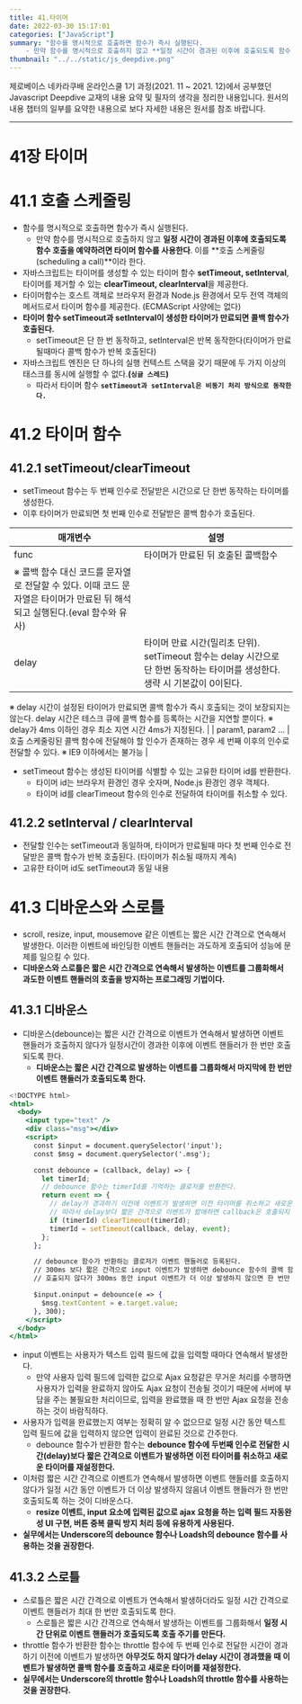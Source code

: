 ```yaml
---
title: 41.타이머
date: 2022-03-30 15:17:01
categories: ["JavaScript"]
summary: "함수를 명시적으로 호출하면 함수가 즉시 실행된다.
    - 만약 함수를 명시적으로 호출하지 않고 **일정 시간이 경과된 이후에 호출되도록 함수 호출을 예약하려면 타이머 함수를 사용한다**. 이를 **호출 스케줄링(scheduling a call)**이라 한다."
thumbnail: "../../static/js_deepdive.png"
---
```


제로베이스 네카라쿠배 온라인스쿨 1기 과정(2021. 11 ~ 2021. 12)에서 공부했던 Javascript Deepdive 교재의 내용 요약 및 필자의 생각을 정리한 내용입니다. 원서의 내용 챕터의 일부를 요약한 내용으로 보다 자세한 내용은 원서를 참조 바랍니다.

---

# 41장 타이머

# 41.1 호출 스케줄링

- 함수를 명시적으로 호출하면 함수가 즉시 실행된다.
    - 만약 함수를 명시적으로 호출하지 않고 **일정 시간이 경과된 이후에 호출되도록 함수 호출을 예약하려면 타이머 함수를 사용한다**. 이를 **호출 스케줄링(scheduling a call)**이라 한다.
- 자바스크립트는 타이머를 생성할 수 있는 타이머 함수 **setTimeout, setInterval**, 타이머를 제거할 수 있는 **clearTimeout, clearInterval**을 제공한다.
- 타이머함수는 호스트 객체로 브라우저 환경과 Node.js 환경에서 모두 전역 객체의 메서드로서 타이머 함수를 제공한다. (ECMAScript 사양에는 없다)
- **타이머 함수 setTimeout과 setInterval이 생성한 타이머가 만료되면 콜백 함수가 호출된다.**
    - setTimeout은 단 한 번 동작하고, setInterval은 반복 동작한다(타이머가 만료될때마다 콜백 함수가 반복 호출된다)
- 자바스크립트 엔진은 단 하나의 실행 컨텍스트 스택을 갖기 때문에 두 가지 이상의 태스크를 동시에 실행할 수 없다.**(`싱글 스레드`)**
    - 따라서 타이머 함수 **`setTimeout과 setInterval은 비동기 처리 방식으로 동작한다.`**

# 41.2 타이머 함수

## 41.2.1 setTimeout/clearTimeout

- setTimeout 함수는 두 번째 인수로 전달받은 시간으로 단 한번 동작하는 타이머를 생성한다.
- 이후 타이머가 만료되면 첫 번째 인수로 전달받은 콜백 함수가 호출된다.

| 매개변수 | 설명 |
| --- | --- |
| func | 타이머가 만료된 뒤 호출된 콜백함수
※ 콜백 함수 대신 코드를 문자열로 전달할 수 있다. 이때 코드 문자열은 타이머가 만료된 뒤 해석되고 실행된다.(eval 함수와 유사) |
| delay | 타이머 만료 시간(밀리초 단위). setTimeout 함수는 delay 시간으로 단 한번 동작하는 타이머를 생성한다. 생략 시 기본값이 0이된다.
※ delay 시간이 설정된 타이머가 만료되면 콜백 함수가 즉시 호출되는 것이 보장되지는 않는다. delay 시간은 테스크 큐에 콜백 함수를 등록하는 시간을 지연할 뿐이다.
※ delay가 4ms 이하인 경우 최소 지연 시간 4ms가 지정된다. |
| param1, param2 ... | 호출 스케줄링된 콜백 함수에 전달해야 할 인수가 존재하는 경우 세 번째 이후의 인수로 전달할 수 있다.
※ IE9 이하에서는 불가능 |
- setTimeout 함수는 생성된 타이머를 식별할 수 있는 고유한 타이머 id를 반환한다.
    - 타이머 id는 브라우저 환경인 경우 숫자며, Node.js 환경인 경우 객체다.
    - 타이머 id를 clearTimeout 함수의 인수로 전달하여 타이머를 취소할 수 있다.

## 41.2.2 setInterval / clearInterval

- 전달할 인수는 setTimeout과 동일하며, 타이머가 만료될때 마다 첫 번째 인수로 전달받은 콜백 함수가 반복 호출된다. (타이머가 취소될 때까지 계속)
- 고유한 타이머 id도 setTimeout과 동일 내용

# 41.3 디바운스와 스로틀

- scroll, resize, input, mousemove 같은 이벤트는 짧은 시간 간격으로 연속해서 발생한다. 이러한 이벤트에 바인딩한 이벤트 핸들러는 과도하게 호출되어 성능에 문제를 일으킬 수 있다.
- **디바운스와 스로틀은 짧은 시간 간격으로 연속해서 발생하는 이벤트를 그룹화해서 과도한 이벤트 핸들러의 호출을 방지하는 프로그래밍 기법이다.**

## 41.3.1 디바운스

- 디바운스(debounce)는 짧은 시간 간격으로 이벤트가 연속해서 발생하면 이벤트 핸들러가 호출하지 않다가 일정시간이 경과한 이후에 이벤트 핸들러가 한 번만 호출되도록 한다.
    - **디바운스는 짧은 시간 간격으로 발생하는 이벤트를 그룹화해서 마지막에 한 번만 이벤트 핸들러가 호출되도록 한다.**

```jsx
<!DOCTYPE html>
<html>
  <body>
    <input type="text" />
    <div class="msg"></div>
    <script>
      const $input = document.querySelector('input');
      const $msg = document.querySelector('.msg');

      const debounce = (callback, delay) => {
        let timerId;
        // debounce 함수는 timerId를 기억하는 클로저를 반환한다.
        return event => {
          // delay가 경과하기 이전에 이벤트가 발생하면 이전 타이머를 취소하고 새로운 타이머를 재설정한다.
          // 따라서 delay보다 짧은 간격으로 이벤트가 밠애하면 callback은 호출되지 않는다.
          if (timerId) clearTimeout(timerId);
          timerId = setTimeout(callback, delay, event);
        };
      };

      // debounce 함수가 반환하는 클로저가 이벤트 핸들러로 등록된다.
      // 300ms 보다 짧은 간격으로 input 이벤트가 발생하면 debounce 함수의 콜백 함수는
      // 호출되지 않다가 300ms 동안 input 이벤트가 더 이상 발생하지 않으면 한 번만 호출된다.

      $input.oninput = debounce(e => {
        $msg.textContent = e.target.value;
      }, 300);
    </script>
  </body>
</html>
```

- input 이벤트는 사용자가 텍스트 입력 필드에 값을 입력할 때마다 연속해서 발생한다.
    - 만약 사용자 입력 필드에 입력한 값으로 Ajax 요청같은 무거운 처리를 수행하면 사용자가 입력을 완료하지 않아도 Ajax 요청이 전송될 것이기 때문에 서버에 부담을 주는 불필요한 처리이므로, 입력을 완료했을 때 한 번만 Ajax 요청을 전송하는 것이 바람직하다.
- 사용자가 입력을 완료했는지 여부는 정확히 알 수 없으므로 일정 시간 동안 텍스트 입력 필드에 값을 입력하지 않으면 입력이 완료된 것으로 간주한다.
    - debounce 함수가 반환한 함수는 **debounce 함수에 두번째 인수로 전달한 시간(delay)보다 짧은 간격으로 이벤트가 발생하면 이전 타이머를 취소하고 새로운 타이머를 재설정한다.**
- 이처럼 짧은 시간 간격으로 이벤트가 연속해서 발생하면 이벤트 핸들러를 호출하지 않다가 일정 시간 동안 이벤트가 더 이상 발생하지 않음녀 이벤트 핸들러가 한 번만 호출되도록 하는 것이 디바운스다.
    - **resize 이벤트, input 요소에 입력된 값으로 ajax 요청을 하는 입력 필드 자동완성 UI 구현, 버튼 중복 클릭 방지 처리 등에 유용하게 사용된다.**
- **실무에서는 Underscore의 debounce 함수나 Loadsh의 debounce 함수를 사용하는 것을 권장한다.**

## 41.3.2 스로틀

- 스로틀은 짧은 시간 간격으로 이벤트가 연속해서 발생하더라도 일정 시간 간격으로 이벤트 핸들러가 최대 한 번만 호출되도록 한다.
    - 스로틀은 짧은 시간 간격으로 연속해서 발생하는 이벤트를 그룹화해서 **일정 시간 단위로 이벤트 핸들러가 호출되도록 호출 주기를 만든다.**
- throttle 함수가 반환한 함수는 throttle 함수에 두 번째 인수로 전달한 시간이 경과하기 이전에 이벤트가 발생하면 **아무것도 하지 않다가 delay 시간이 경과했을 때 이벤트가 발생하면 콜백 함수를 호출하고 새로운 타이머를 재설정한다.**
- **실무에서는 Underscore의 throttle 함수나 Loadsh의 throttle 함수를 사용하는 것을 권장한다.**